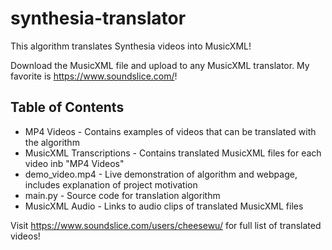 # synthesia-translator

This algorithm translates Synthesia videos into MusicXML!

Download the MusicXML file and upload to any MusicXML translator. My favorite is https://www.soundslice.com/!

## Table of Contents
- MP4 Videos - Contains examples of videos that can be translated with the algorithm
- MusicXML Transcriptions - Contains translated MusicXML files for each video inb "MP4 Videos"
- demo_video.mp4 - Live demonstration of algorithm and webpage, includes explanation of project motivation
- main.py - Source code for translation algorithm
- MusicXML Audio - Links to audio clips of translated MusicXML files

Visit https://www.soundslice.com/users/cheesewu/ for full list of translated videos!
